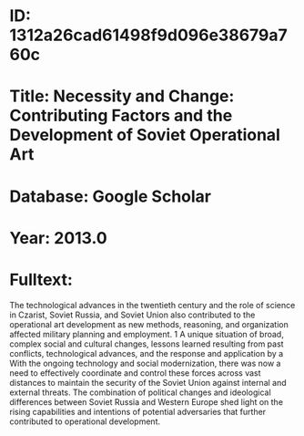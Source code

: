 # ID: 1312a26cad61498f9d096e38679a760c
# Title: Necessity and Change: Contributing Factors and the Development of Soviet Operational Art
# Database: Google Scholar
# Year: 2013.0
# Fulltext:
The technological advances in the twentieth century and the role of science in Czarist, Soviet Russia, and Soviet Union also contributed to the operational art development as new methods, reasoning, and organization affected military planning and employment.
1 A unique situation of broad, complex social and cultural changes, lessons learned resulting from past conflicts, technological advances, and the response and application by a With the ongoing technology and social modernization, there was now a need to effectively coordinate and control these forces across vast distances to maintain the security of the Soviet Union against internal and external threats.
The combination of political changes and ideological differences between Soviet Russia and Western Europe shed light on the rising capabilities and intentions of potential adversaries that further contributed to operational development.